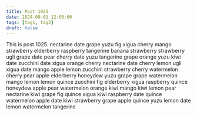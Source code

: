 ```yaml
---
title: Post 1025
date: 2024-09-01 12:00:00
tags: [tag1, tag2]
draft: false
---
```

This is post 1025.
nectarine
date
grape
yuzu
fig
xigua
cherry
mango
strawberry
elderberry
raspberry
tangerine
banana
strawberry
strawberry
ugli
grape
date
pear
cherry
date
yuzu
tangerine
grape
orange
yuzu
kiwi
date
zucchini
date
xigua
orange
cherry
nectarine
date
cherry
lemon
ugli
xigua
date
mango
apple
lemon
zucchini
strawberry
cherry
watermelon
cherry
pear
apple
elderberry
honeydew
yuzu
grape
grape
watermelon
mango
lemon
lemon
quince
zucchini
fig
elderberry
xigua
raspberry
quince
honeydew
apple
pear
watermelon
orange
kiwi
mango
kiwi
lemon
pear
nectarine
kiwi
grape
fig
quince
xigua
kiwi
raspberry
date
quince
watermelon
apple
date
kiwi
strawberry
grape
apple
quince
yuzu
lemon
date
lemon
watermelon
tangerine
